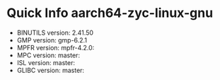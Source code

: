 # Quick Info aarch64-zyc-linux-gnu
  * BINUTILS version: 2.41.50
  * GMP version: gmp-6.2.1
  * MPFR version: mpfr-4.2.0:
  * MPC version: master:
  * ISL version: master:
  * GLIBC version: master:
